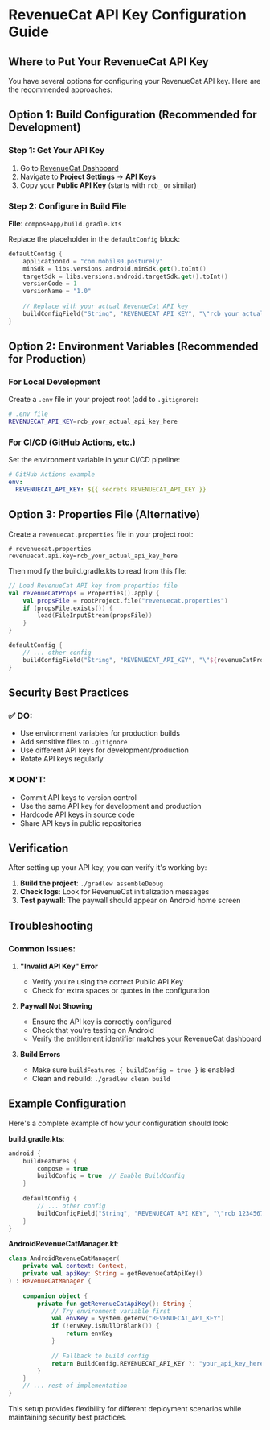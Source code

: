 # RevenueCat API Key Configuration Guide

## Where to Put Your RevenueCat API Key

You have several options for configuring your RevenueCat API key. Here are the recommended approaches:

## Option 1: Build Configuration (Recommended for Development)

### Step 1: Get Your API Key
1. Go to [RevenueCat Dashboard](https://app.revenuecat.com/)
2. Navigate to **Project Settings** → **API Keys**
3. Copy your **Public API Key** (starts with `rcb_` or similar)

### Step 2: Configure in Build File
**File**: `composeApp/build.gradle.kts`

Replace the placeholder in the `defaultConfig` block:

```kotlin
defaultConfig {
    applicationId = "com.mobil80.posturely"
    minSdk = libs.versions.android.minSdk.get().toInt()
    targetSdk = libs.versions.android.targetSdk.get().toInt()
    versionCode = 1
    versionName = "1.0"
    
    // Replace with your actual RevenueCat API key
    buildConfigField("String", "REVENUECAT_API_KEY", "\"rcb_your_actual_api_key_here\"")
}
```

## Option 2: Environment Variables (Recommended for Production)

### For Local Development
Create a `.env` file in your project root (add to `.gitignore`):

```bash
# .env file
REVENUECAT_API_KEY=rcb_your_actual_api_key_here
```

### For CI/CD (GitHub Actions, etc.)
Set the environment variable in your CI/CD pipeline:

```yaml
# GitHub Actions example
env:
  REVENUECAT_API_KEY: ${{ secrets.REVENUECAT_API_KEY }}
```

## Option 3: Properties File (Alternative)

Create a `revenuecat.properties` file in your project root:

```properties
# revenuecat.properties
revenuecat.api.key=rcb_your_actual_api_key_here
```

Then modify the build.gradle.kts to read from this file:

```kotlin
// Load RevenueCat API key from properties file
val revenueCatProps = Properties().apply {
    val propsFile = rootProject.file("revenuecat.properties")
    if (propsFile.exists()) {
        load(FileInputStream(propsFile))
    }
}

defaultConfig {
    // ... other config
    buildConfigField("String", "REVENUECAT_API_KEY", "\"${revenueCatProps.getProperty("revenuecat.api.key", "your_api_key_here")}\"")
}
```

## Security Best Practices

### ✅ DO:
- Use environment variables for production builds
- Add sensitive files to `.gitignore`
- Use different API keys for development/production
- Rotate API keys regularly

### ❌ DON'T:
- Commit API keys to version control
- Use the same API key for development and production
- Hardcode API keys in source code
- Share API keys in public repositories

## Verification

After setting up your API key, you can verify it's working by:

1. **Build the project**: `./gradlew assembleDebug`
2. **Check logs**: Look for RevenueCat initialization messages
3. **Test paywall**: The paywall should appear on Android home screen

## Troubleshooting

### Common Issues:

1. **"Invalid API Key" Error**
   - Verify you're using the correct Public API Key
   - Check for extra spaces or quotes in the configuration

2. **Paywall Not Showing**
   - Ensure the API key is correctly configured
   - Check that you're testing on Android
   - Verify the entitlement identifier matches your RevenueCat dashboard

3. **Build Errors**
   - Make sure `buildFeatures { buildConfig = true }` is enabled
   - Clean and rebuild: `./gradlew clean build`

## Example Configuration

Here's a complete example of how your configuration should look:

**build.gradle.kts**:
```kotlin
android {
    buildFeatures {
        compose = true
        buildConfig = true  // Enable BuildConfig
    }
    
    defaultConfig {
        // ... other config
        buildConfigField("String", "REVENUECAT_API_KEY", "\"rcb_1234567890abcdef\"")
    }
}
```

**AndroidRevenueCatManager.kt**:
```kotlin
class AndroidRevenueCatManager(
    private val context: Context,
    private val apiKey: String = getRevenueCatApiKey()
) : RevenueCatManager {
    
    companion object {
        private fun getRevenueCatApiKey(): String {
            // Try environment variable first
            val envKey = System.getenv("REVENUECAT_API_KEY")
            if (!envKey.isNullOrBlank()) {
                return envKey
            }
            
            // Fallback to build config
            return BuildConfig.REVENUECAT_API_KEY ?: "your_api_key_here"
        }
    }
    // ... rest of implementation
}
```

This setup provides flexibility for different deployment scenarios while maintaining security best practices.

